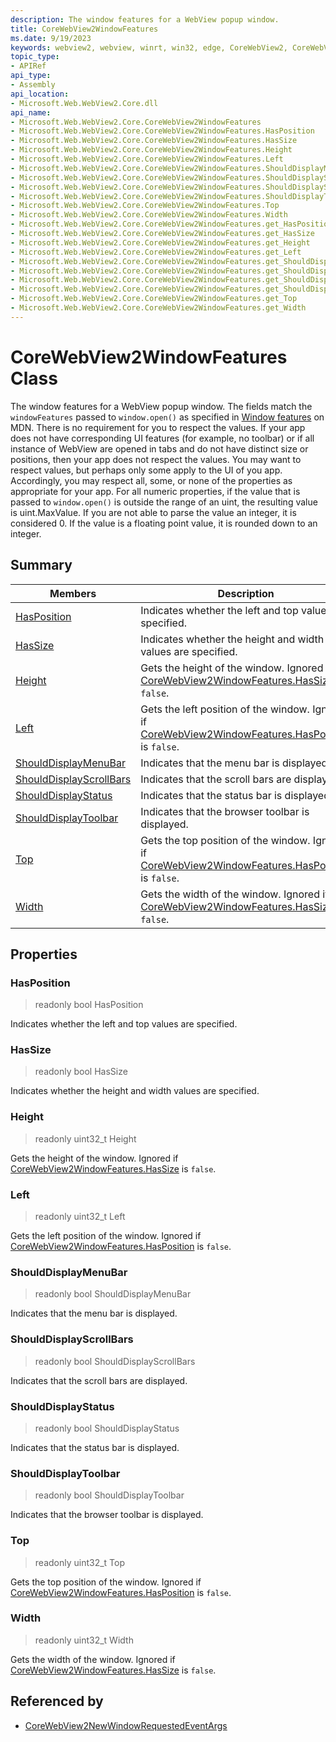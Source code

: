 ```yaml
---
description: The window features for a WebView popup window.
title: CoreWebView2WindowFeatures
ms.date: 9/19/2023
keywords: webview2, webview, winrt, win32, edge, CoreWebView2, CoreWebView2Controller, browser control, edge html, CoreWebView2WindowFeatures
topic_type:
- APIRef
api_type:
- Assembly
api_location:
- Microsoft.Web.WebView2.Core.dll
api_name:
- Microsoft.Web.WebView2.Core.CoreWebView2WindowFeatures
- Microsoft.Web.WebView2.Core.CoreWebView2WindowFeatures.HasPosition
- Microsoft.Web.WebView2.Core.CoreWebView2WindowFeatures.HasSize
- Microsoft.Web.WebView2.Core.CoreWebView2WindowFeatures.Height
- Microsoft.Web.WebView2.Core.CoreWebView2WindowFeatures.Left
- Microsoft.Web.WebView2.Core.CoreWebView2WindowFeatures.ShouldDisplayMenuBar
- Microsoft.Web.WebView2.Core.CoreWebView2WindowFeatures.ShouldDisplayScrollBars
- Microsoft.Web.WebView2.Core.CoreWebView2WindowFeatures.ShouldDisplayStatus
- Microsoft.Web.WebView2.Core.CoreWebView2WindowFeatures.ShouldDisplayToolbar
- Microsoft.Web.WebView2.Core.CoreWebView2WindowFeatures.Top
- Microsoft.Web.WebView2.Core.CoreWebView2WindowFeatures.Width
- Microsoft.Web.WebView2.Core.CoreWebView2WindowFeatures.get_HasPosition
- Microsoft.Web.WebView2.Core.CoreWebView2WindowFeatures.get_HasSize
- Microsoft.Web.WebView2.Core.CoreWebView2WindowFeatures.get_Height
- Microsoft.Web.WebView2.Core.CoreWebView2WindowFeatures.get_Left
- Microsoft.Web.WebView2.Core.CoreWebView2WindowFeatures.get_ShouldDisplayMenuBar
- Microsoft.Web.WebView2.Core.CoreWebView2WindowFeatures.get_ShouldDisplayScrollBars
- Microsoft.Web.WebView2.Core.CoreWebView2WindowFeatures.get_ShouldDisplayStatus
- Microsoft.Web.WebView2.Core.CoreWebView2WindowFeatures.get_ShouldDisplayToolbar
- Microsoft.Web.WebView2.Core.CoreWebView2WindowFeatures.get_Top
- Microsoft.Web.WebView2.Core.CoreWebView2WindowFeatures.get_Width
---
```


# CoreWebView2WindowFeatures Class



The window features for a WebView popup window.
The fields match the `windowFeatures` passed to `window.open()` as specified in [Window features](https://developer.mozilla.org/docs/Web/API/Window/open#Window_features) on MDN. There is no requirement for you to respect the values. If your app does not have corresponding UI features (for example, no toolbar) or if all instance of WebView are opened in tabs and do not have distinct size or positions, then your app does not respect the values. You may want to respect values, but perhaps only some apply to the UI of you app. Accordingly, you may respect all, some, or none of the properties as appropriate for your app. For all numeric properties, if the value that is passed to `window.open()` is outside the range of an uint, the resulting value is uint.MaxValue. If you are not able to parse the value an integer, it is considered 0. If the value is a floating point value, it is rounded down to an integer.

## Summary

Members|Description
--|--
[HasPosition](#hasposition) | Indicates whether the left and top values are specified.
[HasSize](#hassize) | Indicates whether the height and width values are specified.
[Height](#height) | Gets the height of the window. Ignored if [CoreWebView2WindowFeatures.HasSize](corewebview2windowfeatures.md#hassize) is `false`.
[Left](#left) | Gets the left position of the window. Ignored if [CoreWebView2WindowFeatures.HasPosition](corewebview2windowfeatures.md#hasposition) is `false`.
[ShouldDisplayMenuBar](#shoulddisplaymenubar) | Indicates that the menu bar is displayed.
[ShouldDisplayScrollBars](#shoulddisplayscrollbars) | Indicates that the scroll bars are displayed.
[ShouldDisplayStatus](#shoulddisplaystatus) | Indicates that the status bar is displayed.
[ShouldDisplayToolbar](#shoulddisplaytoolbar) | Indicates that the browser toolbar is displayed.
[Top](#top) | Gets the top position of the window. Ignored if [CoreWebView2WindowFeatures.HasPosition](corewebview2windowfeatures.md#hasposition) is `false`.
[Width](#width) | Gets the width of the window. Ignored if [CoreWebView2WindowFeatures.HasSize](corewebview2windowfeatures.md#hassize) is `false`.

## Properties

### HasPosition

> readonly  bool HasPosition

Indicates whether the left and top values are specified.

### HasSize

> readonly  bool HasSize

Indicates whether the height and width values are specified.

### Height

> readonly  uint32_t Height

Gets the height of the window. Ignored if [CoreWebView2WindowFeatures.HasSize](corewebview2windowfeatures.md#hassize) is `false`.

### Left

> readonly  uint32_t Left

Gets the left position of the window. Ignored if [CoreWebView2WindowFeatures.HasPosition](corewebview2windowfeatures.md#hasposition) is `false`.

### ShouldDisplayMenuBar

> readonly  bool ShouldDisplayMenuBar

Indicates that the menu bar is displayed.

### ShouldDisplayScrollBars

> readonly  bool ShouldDisplayScrollBars

Indicates that the scroll bars are displayed.

### ShouldDisplayStatus

> readonly  bool ShouldDisplayStatus

Indicates that the status bar is displayed.

### ShouldDisplayToolbar

> readonly  bool ShouldDisplayToolbar

Indicates that the browser toolbar is displayed.

### Top

> readonly  uint32_t Top

Gets the top position of the window. Ignored if [CoreWebView2WindowFeatures.HasPosition](corewebview2windowfeatures.md#hasposition) is `false`.

### Width

> readonly  uint32_t Width

Gets the width of the window. Ignored if [CoreWebView2WindowFeatures.HasSize](corewebview2windowfeatures.md#hassize) is `false`.






## Referenced by

- [CoreWebView2NewWindowRequestedEventArgs](corewebview2newwindowrequestedeventargs.md)
